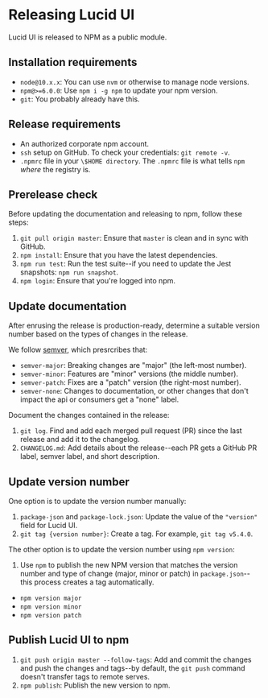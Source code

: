 # Releasing Lucid UI

Lucid UI is released to NPM as a public module.

## Installation requirements

- `node@10.x.x`: You can use `nvm` or otherwise to manage node versions.
- `npm@>=6.0.0`: Use `npm i -g npm` to update your npm version.
- `git`: You probably already have this.

## Release requirements

- An authorized corporate npm account.
- `ssh` setup on GitHub. To check your credentials: `git remote -v`.
- `.npmrc` file in your `\$HOME directory`. The `.npmrc` file is what tells `npm` _where_ the registry is.

## Prerelease check

Before updating the documentation and releasing to npm, follow these steps:

1. `git pull origin master`: Ensure that `master` is clean and in sync with GitHub.
2. `npm install`: Ensure that you have the latest dependencies.
3. `npm run test`: Run the test suite--if you need to update the Jest snapshots: `npm run snapshot`.
4. `npm login`: Ensure that you're logged into npm.

## Update documentation

After enrusing the release is production-ready, determine a suitable version number based on the types of changes in the release.

We follow [semver](https://semver.org/), which presrcribes that:

- `semver-major`: Breaking changes are "major" (the left-most number).
- `semver-minor`: Features are "minor" versions (the middle number).
- `semver-patch`: Fixes are a "patch" version (the right-most number).
- `semver-none`: Changes to documentation, or other changes that don't impact the api or consumers get a "none" label.

Document the changes contained in the release:

1. `git log`. Find and add each merged pull request (PR) since the last release and add it to the changelog.
2. `CHANGELOG.md`: Add details about the release--each PR gets a GitHub PR label, semver label, and short description.

## Update version number

One option is to update the version number manually:

1. `package-json` and `package-lock.json`: Update the value of the `"version"` field for Lucid UI.
2. `git tag {version number}`: Create a tag. For example, `git tag v5.4.0`.

The other option is to update the version number using `npm version`:

1. Use `npm` to publish the new NPM version that matches the version number and type of change (major, minor or patch) in `package.json`--this process creates a tag automatically.

- `npm version major`
- `npm version minor`
- `npm version patch`

## Publish Lucid UI to npm

1. `git push origin master --follow-tags`: Add and commit the changes and push the changes and tags--by default, the `git push` command doesn't transfer tags to remote serves.
2. `npm publish`: Publish the new version to npm.
